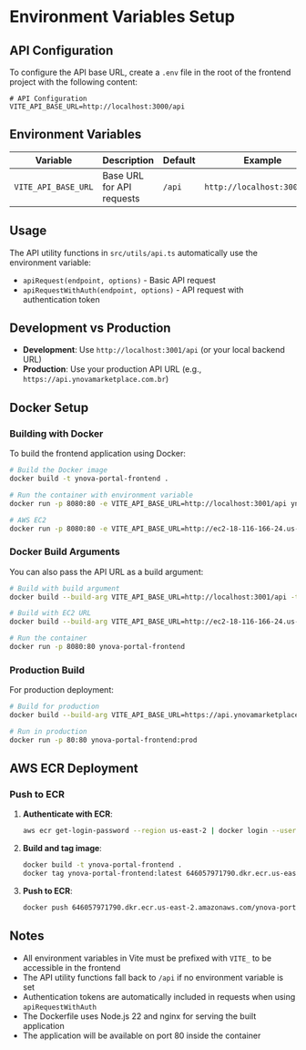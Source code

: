 # Environment Variables Setup

## API Configuration

To configure the API base URL, create a `.env` file in the root of the frontend project with the following content:

```env
# API Configuration
VITE_API_BASE_URL=http://localhost:3000/api
```

## Environment Variables

| Variable | Description | Default | Example |
|----------|-------------|---------|---------|
| `VITE_API_BASE_URL` | Base URL for API requests | `/api` | `http://localhost:3001/api` |

## Usage

The API utility functions in `src/utils/api.ts` automatically use the environment variable:

- `apiRequest(endpoint, options)` - Basic API request
- `apiRequestWithAuth(endpoint, options)` - API request with authentication token

## Development vs Production

- **Development**: Use `http://localhost:3001/api` (or your local backend URL)
- **Production**: Use your production API URL (e.g., `https://api.ynovamarketplace.com.br`)

## Docker Setup

### Building with Docker

To build the frontend application using Docker:

```bash
# Build the Docker image
docker build -t ynova-portal-frontend .

# Run the container with environment variable
docker run -p 8080:80 -e VITE_API_BASE_URL=http://localhost:3001/api ynova-portal-frontend

# AWS EC2
docker run -p 8080:80 -e VITE_API_BASE_URL=http://ec2-18-116-166-24.us-east-2.compute.amazonaws.com:3001/api ynova-portal-frontend
```

### Docker Build Arguments

You can also pass the API URL as a build argument:

```bash
# Build with build argument
docker build --build-arg VITE_API_BASE_URL=http://localhost:3001/api -t ynova-portal-frontend .

# Build with EC2 URL
docker build --build-arg VITE_API_BASE_URL=http://ec2-18-116-166-24.us-east-2.compute.amazonaws.com:3001/api -t ynova-portal-frontend .

# Run the container
docker run -p 8080:80 ynova-portal-frontend
```

### Production Build

For production deployment:

```bash
# Build for production
docker build --build-arg VITE_API_BASE_URL=https://api.ynovamarketplace.com.br -t ynova-portal-frontend:prod .

# Run in production
docker run -p 80:80 ynova-portal-frontend:prod
```

## AWS ECR Deployment

### Push to ECR

1. **Authenticate with ECR**:
   ```bash
   aws ecr get-login-password --region us-east-2 | docker login --username AWS --password-stdin 646057971790.dkr.ecr.us-east-2.amazonaws.com
   ```

2. **Build and tag image**:
   ```bash
   docker build -t ynova-portal-frontend .
   docker tag ynova-portal-frontend:latest 646057971790.dkr.ecr.us-east-2.amazonaws.com/ynova-portal-frontend:latest
   ```

3. **Push to ECR**:
   ```bash
   docker push 646057971790.dkr.ecr.us-east-2.amazonaws.com/ynova-portal-frontend:latest
   ```

## Notes

- All environment variables in Vite must be prefixed with `VITE_` to be accessible in the frontend
- The API utility functions fall back to `/api` if no environment variable is set
- Authentication tokens are automatically included in requests when using `apiRequestWithAuth`
- The Dockerfile uses Node.js 22 and nginx for serving the built application
- The application will be available on port 80 inside the container

